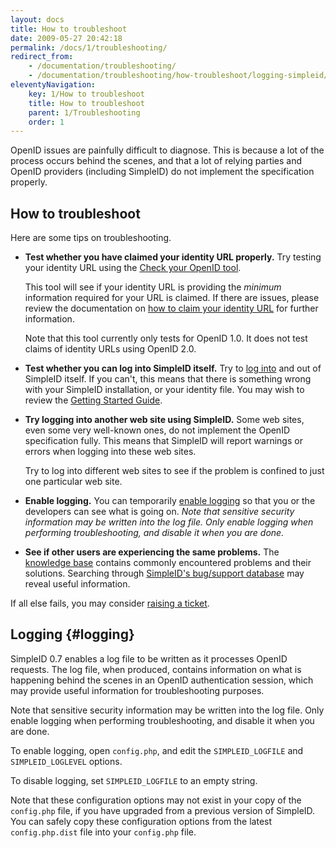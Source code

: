 ```yaml
---
layout: docs
title: How to troubleshoot
date: 2009-05-27 20:42:18
permalink: /docs/1/troubleshooting/
redirect_from: 
    - /documentation/troubleshooting/
    - /documentation/troubleshooting/how-troubleshoot/logging-simpleid/
eleventyNavigation:
    key: 1/How to troubleshoot
    title: How to troubleshoot
    parent: 1/Troubleshooting
    order: 1
---
```


OpenID issues are painfully difficult to diagnose.  This is because a lot of the process occurs behind the scenes, and that a lot of relying parties and OpenID providers (including SimpleID) do not implement the specification properly.

## How to troubleshoot

Here are some tips on troubleshooting.

- **Test whether you have claimed your identity URL properly.** Try testing your identity URL using the [Check your OpenID tool](http://www.openidenabled.com/resources/openid-test/checkup).

    This tool will see if your identity URL is providing the *minimum* information required for your URL is claimed.  If there are issues, please review the documentation on [how to claim your identity URL](/docs/1/identity-claim) for further information.

    Note that this tool currently only tests for OpenID 1.0.  It does not test claims of identity URLs using OpenID 2.0.

- **Test whether you can log into SimpleID itself.**  Try to [log into](/docs/1/login) and out of SimpleID itself.  If you can't, this means that there is something wrong with your SimpleID installation, or your identity file.  You may wish to review the [Getting Started Guide](/docs/1/).

- **Try logging into another web site using SimpleID.** Some web sites, even some very well-known ones, do not implement the OpenID specification fully.  This means that SimpleID will report warnings or errors when logging into these web sites.

    Try to log into different web sites to see if the problem is confined to just one particular web site.

- **Enable logging.**  You can temporarily [enable logging](#logging) so that you or the developers can see what is going on. *Note that sensitive security information may be written into the log file. Only enable logging when performing troubleshooting, and disable it when you are done.*

- **See if other users are experiencing the same problems.**  The [knowledge base](https://github.com/simpleid/simpleid/issues?q=label%3Aknowledgebase) contains commonly encountered problems and their solutions.  Searching through [SimpleID's bug/support database](https://github.com/simpleid/simpleid/issues?utf8=%E2%9C%93&q=) may reveal useful information.

If all else fails, you may consider [raising a ticket](https://github.com/simpleid/simpleid/wiki/Reporting-bugs).

## Logging    {#logging}

SimpleID 0.7 enables a log file to be written as it processes OpenID requests.  The log file, when produced, contains information on what is happening behind the scenes in an OpenID authentication session, which may provide useful information for troubleshooting purposes.

<div class="warning">

Note that sensitive security information may be written into the log file.  Only enable logging when performing troubleshooting, and disable it when you are done.

</div>

To enable logging, open <code>config.php</code>, and edit the <code>SIMPLEID_LOGFILE</code> and <code>SIMPLEID_LOGLEVEL</code> options.

To disable logging, set <code>SIMPLEID_LOGFILE</code> to an empty string.

Note that these configuration options may not exist in your copy of the <code>config.php</code> file, if you have upgraded from a previous version of SimpleID.  You can safely copy these configuration options from the latest <code>config.php.dist</code> file into your <code>config.php</code> file.